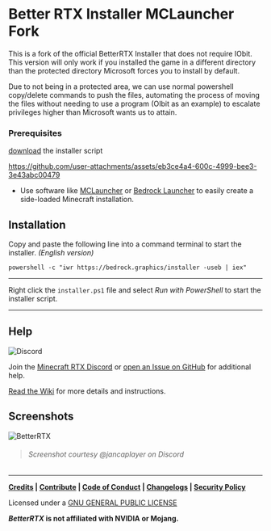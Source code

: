 # Better RTX Installer MCLauncher Fork

This is a fork of the official BetterRTX Installer that does not require IObit. This version will only work if you installed the game in a different directory than the protected directory Microsoft forces you to install by default. 

Due to not being in a protected area, we can use normal powershell copy/delete commands to push the files, automating the process of moving the files without needing to use a program (OIbit as an example) to escalate privileges higher than Microsoft wants us to attain.

### Prerequisites

[download](https://github.com/Uzephi/BetterRTX-Installer/releases) the installer script

https://github.com/user-attachments/assets/eb3ce4a4-600c-4999-bee3-3e43abc00479

- Use software like
  [MCLauncher](https://github.com/MCMrARM/mc-w10-version-launcher) or
  [Bedrock Launcher](https://github.com/BedrockLauncher/BedrockLauncher) to
  easily create a side-loaded Minecraft installation.

## Installation
Copy and paste the following line into a command terminal to start the installer. _(English version)_

```
powershell -c "iwr https://bedrock.graphics/installer -useb | iex"
```

---


Right click the `installer.ps1` file and select _Run with PowerShell_ to start the installer script.

---

## Help

![Discord](https://img.shields.io/discord/691547840463241267?style=flat-square&logo=discord&logoColor=%23ffffff&label=Minecraft%20RTX%20Discord)

Join the
[Minecraft RTX Discord](https://discord.com/invite/minecraft-rtx-691547840463241267)
or
[open an Issue on GitHub](https://github.com/BetterRTX/BetterRTX-Installer/issues)
for additional help.

[Read the Wiki](https://github.com/BetterRTX/BetterRTX-Installer/wiki) for more details and instructions.


## Screenshots

![BetterRTX](https://github.com/BetterRTX/BetterRTX-Installer/assets/81783950/ef6a098d-3f54-48cf-ad83-1a709d251fd1)
> ###### Screenshot courtesy @jancaplayer on Discord

---

**[Credits](CREDITS.md) | [Contribute](CONTRIBUTING.md) | [Code of Conduct](CODE_OF_CONDUCT.md) | [Changelogs](CHANGELOGS.md) | [Security Policy](SECURITY.md)**

Licensed under a [GNU GENERAL PUBLIC LICENSE](LICENSE.md)

**_BetterRTX_ is not affiliated with NVIDIA or Mojang.**
